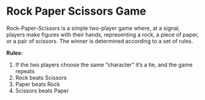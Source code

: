 # Rock Paper Scissors Game

Rock-Paper-Scissors is a simple two-player game where, at a signal, players make figures with their hands, representing a rock, a piece of paper, or a pair of scissors. The winner is determined according to a set of rules.

**Rules:**
1) If the two players choose the same “character” it’s a tie, and the game repeats
2) Rock beats Scissors
3) Paper beats Rock
4) Scissors beats Paper
